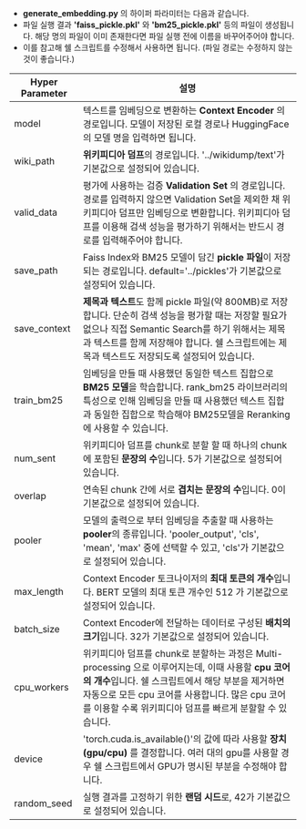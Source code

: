- **generate_embedding.py** 의 하이퍼 파라미터는 다음과 같습니다.
- 파일 실행 결과 **'faiss_pickle.pkl'** 와 **'bm25_pickle.pkl'** 등의 파일이 생성됩니다. 해당 명의 파일이 이미 존재한다면 파일 실행 전에 이름을 바꾸어주어야 합니다.  
- 이를 참고해 쉘 스크립트를 수정해서 사용하면 됩니다. (파일 경로는 수정하지 않는 것이 좋습니다.)

|Hyper Parameter|설명|
|---|---|
|model|텍스트를 임베딩으로 변환하는 **Context Encoder** 의 경로입니다. 모델이 저장된 로컬 경로나 HuggingFace의 모델 명을 입력하면 됩니다.|
|wiki_path|**위키피디아 덤프**의 경로입니다. '../wikidump/text'가 기본값으로 설정되어 있습니다.|
|valid_data|평가에 사용하는 검증 **Validation Set** 의 경로입니다. 경로를 입력하지 않으면 Validation Set을 제외한 채 위키피디아 덤프만 임베딩으로 변환합니다. 위키피디아 덤프를 이용해 검색 성능을 평가하기 위해서는 반드시 경로를 입력해주어야 합니다.|
|save_path|Faiss Index와 BM25 모델이 담긴 **pickle 파일**이 저장되는 경로입니다. default='../pickles'가 기본값으로 설정되어 있습니다.|
|save_context|**제목과 텍스트**도 함께 pickle 파일(약 800MB)로 저장합니다. 단순히 검색 성능을 평가할 때는 저장할 필요가 없으나 직접 Semantic Search를 하기 위해서는 제목과 텍스트를 함께 저장해야 합니다. 쉘 스크립트에는 제목과 텍스트도 저장되도록 설정되어 있습니다.
|train_bm25|임베딩을 만들 때 사용했던 동일한 텍스트 집합으로 **BM25 모델**을 학습합니다. rank_bm25 라이브러리의 특성으로 인해 임베딩을 만들 때 사용했던 텍스트 집합과 동일한 집합으로 학습해야 BM25모델을 Reranking에 사용할 수 있습니다.|
|num_sent|위키피디아 덤프를 chunk로 분할 할 때 하나의 chunk에 포함된 **문장의 수**입니다. 5가 기본값으로 설정되어 있습니다.|
|overlap|연속된 chunk 간에 서로 **겹치는 문장의 수**입니다. 0이 기본값으로 설정되어 있습니다.|
|pooler|모델의 출력으로 부터 임베딩을 추출할 때 사용하는 **pooler**의 종류입니다. 'pooler_output', 'cls', 'mean', 'max' 중에 선택할 수 있고, 'cls'가 기본값으로 설정되어 있습니다.|
|max_length|Context Encoder 토크나이저의 **최대 토큰의 개수**입니다. BERT 모델의 최대 토큰 개수인 512 가 기본값으로 설정되어 있습니다.|
|batch_size|Context Encoder에 전달하는 데이터로 구성된 **배치의 크기**입니다. 32가 기본값으로 설정되어 있습니다.|
|cpu_workers|위키피디아 덤프를 chunk로 분할하는 과정은 Multi-processing 으로 이루어지는데, 이때 사용할 **cpu 코어의 개수**입니다. 쉘 스크립트에서 해당 부분을 제거하면 자동으로 모든 cpu 코어를 사용합니다. 많은 cpu 코어를 이용할 수록 위키피디아 덤프를 빠르게 분할할 수 있습니다.|
|device|'torch.cuda.is_available()'의 값에 따라 사용할 **장치(gpu/cpu)** 를 결정합니다. 여러 대의 gpu를 사용할 경우 쉘 스크립트에서 GPU가 명시된 부분을 수정해야 합니다.|
|random_seed|실행 결과를 고정하기 위한 **랜덤 시드**로, 42가 기본값으로 설정되어 있습니다.|
